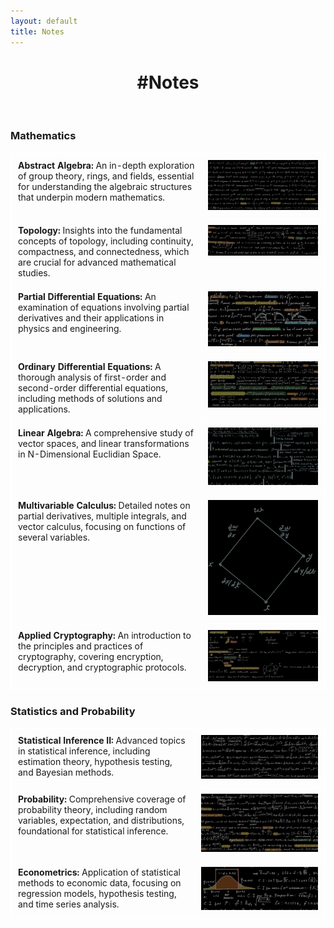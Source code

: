 ```yaml
---
layout: default
title: Notes
---
```


<div class="center">
    <h1>#Notes</h1>
</div>
<br>

### Mathematics

<table>
    <tr>
        <td>
            <a href="/assets/files/Abstract_Algebra.pdf">
                <strong>Abstract Algebra:</strong> An in-depth exploration of group theory, rings, and fields, essential for understanding the algebraic structures that underpin modern mathematics.
            </a>
        </td>
        <td>
            <a href="/assets/files/Abstract_Algebra.pdf">
                <img src="/assets/images/thumbnails/Abstract_Algebra_thumbnail.jpg" alt="Abstract Algebra Thumbnail">
            </a>
        </td>
    </tr>
    <tr>
        <td>
            <a href="/assets/files/Topology.pdf">
                <strong>Topology:</strong> Insights into the fundamental concepts of topology, including continuity, compactness, and connectedness, which are crucial for advanced mathematical studies.
            </a>
        </td>
        <td>
            <a href="/assets/files/Topology.pdf">
                <img src="/assets/images/thumbnails/Topology_thumbnail.jpg" alt="Topology Thumbnail">
            </a>
        </td>
    </tr>
    <tr>
        <td>
            <a href="/assets/files/Partial_Differential_Equations.pdf">
                <strong>Partial Differential Equations:</strong> An examination of equations involving partial derivatives and their applications in physics and engineering.
            </a>
        </td>
        <td>
            <a href="/assets/files/Partial_Differential_Equations.pdf">
                <img src="/assets/images/thumbnails/Partial_Differential_Equations_thumbnail.jpg" alt="Partial Differential Equations Thumbnail">
            </a>
        </td>
    </tr>
    <tr>
        <td>
            <a href="/assets/files/Ordinary_Differential_Equations.pdf">
                <strong>Ordinary Differential Equations:</strong> A thorough analysis of first-order and second-order differential equations, including methods of solutions and applications.
            </a>
        </td>
        <td>
            <a href="/assets/files/Ordinary_Differential_Equations.pdf">
                <img src="/assets/images/thumbnails/Ordinary_Differential_Equations_thumbnail.jpg" alt="Ordinary Differential Equations Thumbnail">
            </a>
        </td>
    </tr>
    <tr>
        <td>
            <a href="/assets/files/Linear_Algebra.pdf">
                <strong>Linear Algebra:</strong> A comprehensive study of vector spaces, and  linear transformations in N-Dimensional Euclidian Space.
            </a>
        </td>
        <td>
            <a href="/assets/files/Linear_Algebra.pdf">
                <img src="/assets/images/thumbnails/Linear_Algebra_thumbnail.jpg" alt="Linear Algebra Thumbnail">
            </a>
        </td>
    </tr>
    <tr>
        <td>
            <a href="/assets/files/Multivariable_Calculus.pdf">
                <strong>Multivariable Calculus:</strong> Detailed notes on partial derivatives, multiple integrals, and vector calculus, focusing on functions of several variables.
            </a>
        </td>
        <td>
            <a href="/assets/files/Multivariable_Calculus.pdf">
                <img src="/assets/images/thumbnails/Multivariable_Calculus_thumbnail.jpg" alt="Multivariable Calculus Thumbnail">
            </a>
        </td>
    </tr>
    <tr>
        <td>
            <a href="/assets/files/Applied_Cyrptography.pdf">
                <strong>Applied Cryptography:</strong> An introduction to the principles and practices of cryptography, covering encryption, decryption, and cryptographic protocols.
            </a>
        </td>
        <td>
            <a href="/assets/files/Applied_Cyrptography.pdf">
                <img src="/assets/images/thumbnails/Applied_Cryptography_thumbnail.jpg" alt="Applied Cryptography Thumbnail">
            </a>
        </td>
    </tr>
</table>

### Statistics and Probability

<table>
    <tr>
        <td>
            <a href="/assets/files/Statistical_InferenceII.pdf">
                <strong>Statistical Inference II:</strong> Advanced topics in statistical inference, including estimation theory, hypothesis testing, and Bayesian methods.
            </a>
        </td>
        <td>
            <a href="/assets/files/Statistical_InferenceII.pdf">
                <img src="/assets/images/thumbnails/Statistical_InferenceII_thumbnail.jpg" alt="Statistical Inference II Thumbnail">
            </a>
        </td>
    </tr>
    <tr>
        <td>
            <a href="/assets/files/Probability.pdf">
                <strong>Probability:</strong> Comprehensive coverage of probability theory, including random variables, expectation, and distributions, foundational for statistical inference.
            </a>
        </td>
        <td>
            <a href="/assets/files/Probability.pdf">
                <img src="/assets/images/thumbnails/Probability_thumbnail.jpg" alt="Probability Thumbnail">
            </a>
        </td>
    </tr>
    <tr>
        <td>
            <a href="/assets/files/Econometrics.pdf">
                <strong>Econometrics:</strong> Application of statistical methods to economic data, focusing on regression models, hypothesis testing, and time series analysis.
            </a>
        </td>
        <td>
            <a href="/assets/files/Econometrics.pdf">
                <img src="/assets/images/thumbnails/Econometrics_thumbnail.jpg" alt="Econometrics Thumbnail">
            </a>
        </td>
    </tr>
</table>

<style>
    .center {
        text-align: center;
    }

    .course-note {
        margin-bottom: 20px;
        text-align: left; /* Align text to the left within table cells */
    }

    .course-note img {
        width: 150px;
        height: auto;
        display: block;
        margin: 0 auto 10px;
    }

    .white-text {
        color: #fff; /* White font for descriptions */
    }

    table {
        width: 100%;
        border-collapse: collapse;
    }

    table, th, td {
        border: 1px solid white;
    }

    td {
        padding: 10px;
        vertical-align: top;
    }

    a {
        text-decoration: none;
        color: inherit;
    }
</style>

